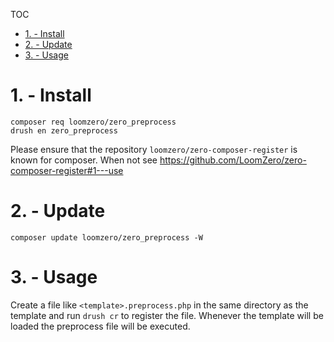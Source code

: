 TOC

- [1. - Install](#1---install)
- [2. - Update](#2---update)
- [3. - Usage](#3---usage)

# 1. - Install 

```shell
composer req loomzero/zero_preprocess
drush en zero_preprocess
```

Please ensure that the repository `loomzero/zero-composer-register` is known for composer.
When not see https://github.com/LoomZero/zero-composer-register#1---use

# 2. - Update

```shell
composer update loomzero/zero_preprocess -W
```

# 3. - Usage

Create a file like `<template>.preprocess.php` in the same directory as the template and run `drush cr` to register the file.
Whenever the template will be loaded the preprocess file will be executed.